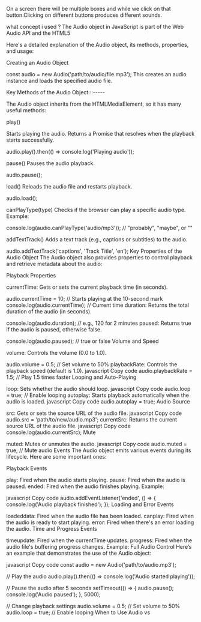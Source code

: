 On a screen there will be multiple boxes and while we click on that button.Clicking on different buttons produces different sounds.


what concept i used ?
The Audio object in JavaScript is part of the Web Audio API and the HTML5 <audio> element. It provides an easy way to play audio files in the browser. You can create an Audio object using the new Audio() constructor.

Here's a detailed explanation of the Audio object, its methods, properties, and usage:

Creating an Audio Object

const audio = new Audio('path/to/audio/file.mp3');
This creates an audio instance and loads the specified audio file.

Key Methods of the Audio Object:::-----

The Audio object inherits from the HTMLMediaElement, so it has many useful methods:



play()

Starts playing the audio.
Returns a Promise that resolves when the playback starts successfully.

audio.play().then(() => console.log('Playing audio'));



pause()
Pauses the audio playback.

audio.pause();




load()
Reloads the audio file and restarts playback.

audio.load();



canPlayType(type)
Checks if the browser can play a specific audio type.
Example:

console.log(audio.canPlayType('audio/mp3')); // "probably", "maybe", or ""

addTextTrack()
Adds a text track (e.g., captions or subtitles) to the audio.

audio.addTextTrack('captions', 'Track Title', 'en');
Key Properties of the Audio Object
The Audio object also provides properties to control playback and retrieve metadata about the audio:








Playback Properties

currentTime: Gets or sets the current playback time (in seconds).

audio.currentTime = 10; // Starts playing at the 10-second mark
console.log(audio.currentTime); // Current time
duration: Returns the total duration of the audio (in seconds).

console.log(audio.duration); // e.g., 120 for 2 minutes
paused: Returns true if the audio is paused, otherwise false.

console.log(audio.paused); // true or false
Volume and Speed

volume: Controls the volume (0.0 to 1.0).

audio.volume = 0.5; // Set volume to 50%
playbackRate: Controls the playback speed (default is 1.0).
javascript
Copy code
audio.playbackRate = 1.5; // Play 1.5 times faster
Looping and Auto-Playing

loop: Sets whether the audio should loop.
javascript
Copy code
audio.loop = true; // Enable looping
autoplay: Starts playback automatically when the audio is loaded.
javascript
Copy code
audio.autoplay = true;
Audio Source

src: Gets or sets the source URL of the audio file.
javascript
Copy code
audio.src = 'path/to/new/audio.mp3';
currentSrc: Returns the current source URL of the audio file.
javascript
Copy code
console.log(audio.currentSrc);
Mute

muted: Mutes or unmutes the audio.
javascript
Copy code
audio.muted = true; // Mute audio
Events
The Audio object emits various events during its lifecycle. Here are some important ones:

Playback Events

play: Fired when the audio starts playing.
pause: Fired when the audio is paused.
ended: Fired when the audio finishes playing.
Example:

javascript
Copy code
audio.addEventListener('ended', () => {
    console.log('Audio playback finished');
});
Loading and Error Events

loadeddata: Fired when the audio file has been loaded.
canplay: Fired when the audio is ready to start playing.
error: Fired when there's an error loading the audio.
Time and Progress Events

timeupdate: Fired when the currentTime updates.
progress: Fired when the audio file's buffering progress changes.
Example: Full Audio Control
Here’s an example that demonstrates the use of the Audio object:

javascript
Copy code
const audio = new Audio('path/to/audio.mp3');

// Play the audio
audio.play().then(() => console.log('Audio started playing'));

// Pause the audio after 5 seconds
setTimeout(() => {
    audio.pause();
    console.log('Audio paused');
}, 5000);

// Change playback settings
audio.volume = 0.5; // Set volume to 50%
audio.loop = true; // Enable looping
When to Use Audio vs <audio>
Audio object: Best for quick, programmatic audio playback, e.g., sound effects in games or applications.
HTML <audio> element: Better for audio with controls, such as music players.
If you need help implementing specific functionality with the Audio object, feel free to ask! 😊